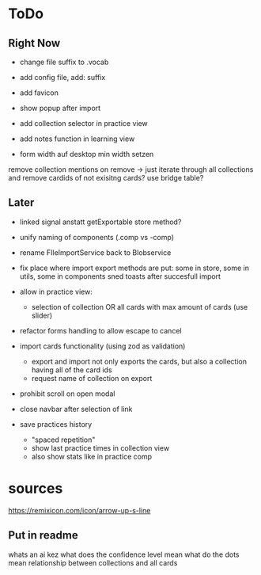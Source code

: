 # ToDo

## Right Now

- change file suffix to .vocab
- add config file, add: suffix
- add favicon
- show popup after import
- add collection selector in practice view
- add notes function in learning view

- form width auf desktop min width setzen

remove collection mentions on remove -> just iterate through all collections and remove cardids of not exisitng cards? use bridge table?

## Later

- linked signal anstatt getExportable store method?
- unify naming of components (.comp vs -comp)
- rename FIleImportService back to Blobservice
- fix place where import export methods are put: some in store, some in utils, some in components
  sned toasts after succesfull import
- allow in practice view:
  - selection of collection OR all cards with max amount of cards (use slider)

- refactor forms handling to allow escape to cancel
- import cards functionality (using zod as validation)
  - export and import not only exports the cards, but also a collection having all of the card ids
  - request name of collection on export
- prohibit scroll on open modal
- close navbar after selection of link

- save practices history
  - "spaced repetition"
  - show last practice times in collection view
  - also show stats like in practice comp

# sources

https://remixicon.com/icon/arrow-up-s-line

## Put in readme

whats an ai kez
what does the confidence level mean
what do the dots mean
relationship between collections and all cards
